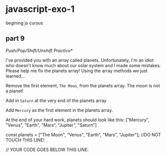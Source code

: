# javascript-exo-1
 begining js cursus
 
## part 9

*Push/Pop/Shift/Unshift Practice**

I've provided you with an array called planets. Unfortunately, I'm an idiot who doesn't know much about our solar system and I made some mistakes. Please help me fix the planets array! Using the array methods we just learned...

Remove the first element, `The Moon`, from the planets array. The moon is not a planet!

Add in `Saturn` at the very end of the planets array

Add `Mercury` as the first element in the planets array.

At the end of your hard work, planets should look like this: ["Mercury", "Venus", "Earth", "Mars", "Jupiter", "Saturn"]


const planets = ["The Moon", "Venus", "Earth", "Mars", "Jupiter"]; //DO NOT TOUCH THIS LINE!

// YOUR CODE GOES BELOW THIS LINE:
